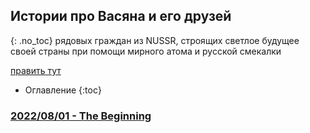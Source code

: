 ## Истории про Васяна и его друзей
{: .no_toc}
рядовых граждан из NUSSR, строящих светлое будущее своей страны при помощи мирного атома и русской смекалки

[править тут](https://github.com/Blasterdick/vazyan.pp.ua/edit/master/index.md)

* Оглавление
{:toc}


### [2022/08/01 - The Beginning](/2022/08/01/beginning)
